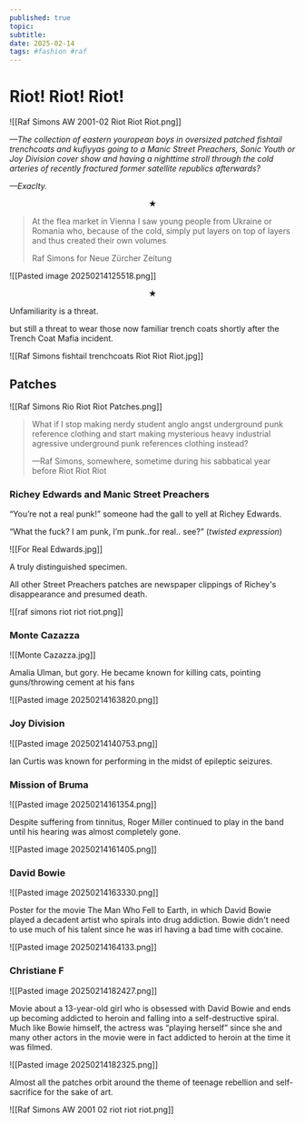 ```yaml
---
published: true
topic: 
subtitle: 
date: 2025-02-14
tags: #fashion #raf
---
```

# Riot! Riot! Riot!

![[Raf Simons AW 2001-02 Riot Riot Riot.png]]

_—The collection of eastern youropean boys in oversized patched fishtail trenchcoats and kufiyyas going to a Manic Street Preachers, Sonic Youth or Joy Division cover show and having a nighttime stroll through the cold arteries of recently fractured former satellite republics afterwards?_

_—Exaclty._

<center>★</center>

> At the flea market in Vienna I saw young people from Ukraine or Romania who, because of the cold, simply put layers on top of layers and thus created their own volumes 
> 
> Raf Simons for Neue Zürcher Zeitung

![[Pasted image 20250214125518.png]]

<center>★</center>

Unfamiliarity is a threat.

but still a threat to wear those now familiar trench coats shortly after the Trench Coat Mafia incident.

![[Raf Simons fishtail trenchcoats Riot Riot Riot.jpg]]

## Patches

![[Raf Simons Rio Riot Riot Patches.png]]

> What if I stop making nerdy student anglo angst underground punk reference clothing and start making mysterious heavy industrial agressive underground punk references clothing instead?
> 
> —Raf Simons, somewhere, sometime during his sabbatical year before Riot Riot Riot

### Richey Edwards and Manic Street Preachers

“You’re not a real punk!” someone had the gall to yell at Richey Edwards. 

“What the fuck? I am punk, I’m punk..for real.. see?” (_twisted expression_)

![[For Real Edwards.jpg]]

A truly distinguished specimen.

All other Street Preachers patches are newspaper clippings of Richey's disappearance and presumed death.

![[raf simons riot riot riot.png]]

### Monte Cazazza

![[Monte Cazazza.jpg]]

Amalia Ulman, but gory. He became known for killing cats, pointing guns/throwing cement at his fans

![[Pasted image 20250214163820.png]]

### Joy Division

![[Pasted image 20250214140753.png]]

Ian Curtis was known for performing in the midst of epileptic seizures.

### Mission of Bruma

![[Pasted image 20250214161354.png]]

Despite suffering from tinnitus, Roger Miller continued to play in the band until his hearing was almost completely gone.

![[Pasted image 20250214161405.png]]

### David Bowie

![[Pasted image 20250214163330.png]]

Poster for the movie The Man Who Fell to Earth, in which David Bowie played a decadent artist who spirals into drug addiction. Bowie didn't need to use much of his talent since he was irl having a bad time with cocaine.

![[Pasted image 20250214164133.png]]

### Christiane F

![[Pasted image 20250214182427.png]]

Movie about a 13-year-old girl who is obsessed with David Bowie and ends up becoming addicted to heroin and falling into a self-destructive spiral. Much like Bowie himself, the actress was “playing herself” since she and many other actors in the movie were in fact addicted to heroin at the time it was filmed.

![[Pasted image 20250214182325.png]]

Almost all the patches orbit around the theme of teenage rebellion and self-sacrifice for the sake of art.

![[Raf Simons AW 2001 02 riot riot riot.png]]
